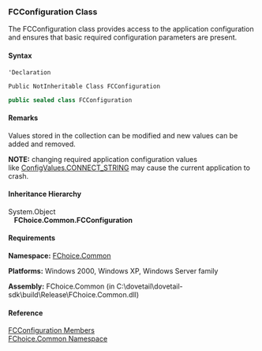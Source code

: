 ﻿### FCConfiguration Class

The FCConfiguration class provides access to the application configuration and ensures that basic required configuration parameters are present.

#### Syntax

```vbnet
'Declaration

Public NotInheritable Class FCConfiguration 
```

```csharp
public sealed class FCConfiguration 
```

#### Remarks

Values stored in the collection can be modified and new values can be added and removed.

**NOTE:** changing required application configuration values like [ConfigValues.CONNECT_STRING](FChoice.Common~FChoice.Common.ConfigValues~CONNECT_STRING.md) may cause the current application to crash.

#### Inheritance Hierarchy

System.Object  
   **FChoice.Common.FCConfiguration**  

#### Requirements

**Namespace:** [FChoice.Common](FChoice.Common~FChoice.Common_namespace.md)

**Platforms:** Windows 2000, Windows XP, Windows Server family

**Assembly:** FChoice.Common (in C:\\dovetail\\dovetail-sdk\\build\\Release\\FChoice.Common.dll)

#### Reference

[FCConfiguration Members](FChoice.Common~FChoice.Common.FCConfiguration_members.md)  
[FChoice.Common Namespace](FChoice.Common~FChoice.Common_namespace.md)